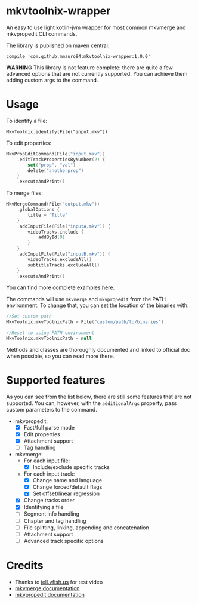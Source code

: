 # mkvtoolnix-wrapper
An easy to use light kotlin-jvm wrapper for most common mkvmerge and mkvpropedit CLI commands.

The library is published on maven central:
```
compile 'com.github.mmauro94:mkvtoolnix-wrapper:1.0.0'
```
**WARNING** This library is not feature complete: there are quite a few advanced options that are not currently supported. You can achieve them adding custom args to the command.

# Usage


To identify a file:
```koltin
MkvToolnix.identify(File("input.mkv"))
```

To edit properties:
```kotlin
MkvPropEditCommand(File("input.mkv"))
    .editTrackPropertiesByNumber(2) {
        set("prop", "val")
        delete("anotherprop")
    }
    .executeAndPrint()
```

To merge files:
```kotlin
MkvMergeCommand(File("output.mkv"))
    .globalOptions { 
        title = "Title"
    }
    .addInputFile(File("inputA.mkv")) {
        videoTracks.include {
            addById(0)
        }
    }
    .addInputFile(File("inputB.mkv")) {
        videoTracks.excludeAll()
        subtitleTracks.excludeAll()
    }
    .executeAndPrint()
```

You can find more complete examples [here](https://github.com/MMauro94/mkvtoolnix-wrapper/tree/master/src/main/kotlin/com/github/mmauro94/mkvtoolnix_wrapper/examples).

The commands will use `mkvmerge` and `mkvpropedit` from the PATH environment. To change that, you can set the location of the binaries with:
```kotlin
//Set custom path
MkvToolnix.mkvToolnixPath = File("custom/path/to/binaries")

//Reset to using PATH environment
MkvToolnix.mkvToolnixPath = null
``` 

Methods and classes are thoroughly documented and linked to official doc when possible, so you can read more there.

# Supported features
As you can see from the list below, there are still some features that are not supported. You can, however, with the `additionalArgs` property, pass custom parameters to the command. 
* mkvpropedit:
    - [x] Fast/full parse mode
    - [x] Edit properties
    - [x] Attachment support
    - [ ] Tag handling
* mkvmerge:
    - For each input file:
        - [x] Include/exclude specific tracks
    - For each input track:
        - [x] Change name and language
        - [x] Change forced/default flags
        - [x] Set offset/linear regression
    - [x] Change tracks order
    - [x] Identifying a file
    - [ ] Segment info handling
    - [ ] Chapter and tag handling
    - [ ] File splitting, linking, appending and concatenation
    - [ ] Attachment support
    - [ ] Advanced track specific options

# Credits
- Thanks to [jell.yfish.us](http://jell.yfish.us) for test video
- [mkvmerge documentation](https://mkvtoolnix.download/doc/mkvmerge.html)
- [mkvpropedit documentation](https://mkvtoolnix.download/doc/mkvpropedit.html)
